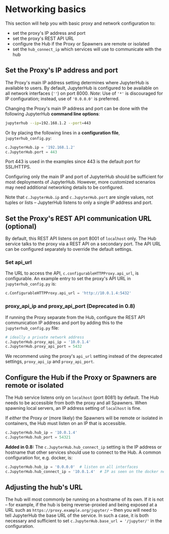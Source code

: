 # Networking basics

This section will help you with basic proxy and network configuration to:

- set the proxy's IP address and port
- set the proxy's REST API URL
- configure the Hub if the Proxy or Spawners are remote or isolated
- set the `hub_connect_ip` which services will use to communicate with the hub

## Set the Proxy's IP address and port

The Proxy's main IP address setting determines where JupyterHub is available to users.
By default, JupyterHub is configured to be available on all network interfaces
(`''`) on port 8000. _Note_: Use of `'*'` is discouraged for IP configuration;
instead, use of `'0.0.0.0'` is preferred.

Changing the Proxy's main IP address and port can be done with the following
JupyterHub **command line options**:

```bash
jupyterhub --ip=192.168.1.2 --port=443
```

Or by placing the following lines in a **configuration file**,
`jupyterhub_config.py`:

```python
c.JupyterHub.ip = '192.168.1.2'
c.JupyterHub.port = 443
```

Port 443 is used in the examples since 443 is the default port for SSL/HTTPS.

Configuring only the main IP and port of JupyterHub should be sufficient for
most deployments of JupyterHub. However, more customized scenarios may need
additional networking details to be configured.

Note that `c.JupyterHub.ip` and `c.JupyterHub.port` are single values,
not tuples or lists – JupyterHub listens to only a single IP address and
port.

## Set the Proxy's REST API communication URL (optional)

By default, this REST API listens on port 8001 of `localhost` only.
The Hub service talks to the proxy via a REST API on a secondary port. The
API URL can be configured separately to override the default settings.

### Set api_url

The URL to access the API, `c.configurableHTTPProxy.api_url`, is configurable.
An example entry to set the proxy's API URL in `jupyterhub_config.py` is:

```python
c.ConfigurableHTTPProxy.api_url = 'http://10.0.1.4:5432'
```

### proxy_api_ip and proxy_api_port (Deprecated in 0.8)

If running the Proxy separate from the Hub, configure the REST API communication
IP address and port by adding this to the `jupyterhub_config.py` file:

```python
# ideally a private network address
c.JupyterHub.proxy_api_ip = '10.0.1.4'
c.JupyterHub.proxy_api_port = 5432
```

We recommend using the proxy's `api_url` setting instead of the deprecated
settings, `proxy_api_ip` and `proxy_api_port`.

## Configure the Hub if the Proxy or Spawners are remote or isolated

The Hub service listens only on `localhost` (port 8081) by default.
The Hub needs to be accessible from both the proxy and all Spawners.
When spawning local servers, an IP address setting of `localhost` is fine.

If _either_ the Proxy _or_ (more likely) the Spawners will be remote or
isolated in containers, the Hub must listen on an IP that is accessible.

```python
c.JupyterHub.hub_ip = '10.0.1.4'
c.JupyterHub.hub_port = 54321
```

**Added in 0.8:** The `c.JupyterHub.hub_connect_ip` setting is the IP address or
hostname that other services should use to connect to the Hub. A common
configuration for, e.g. docker, is:

```python
c.JupyterHub.hub_ip = '0.0.0.0'  # listen on all interfaces
c.JupyterHub.hub_connect_ip = '10.0.1.4'  # IP as seen on the docker network. Can also be a hostname.
```

## Adjusting the hub's URL

The hub will most commonly be running on a hostname of its own. If it
is not – for example, if the hub is being reverse-proxied and being
exposed at a URL such as `https://proxy.example.org/jupyter/` – then
you will need to tell JupyterHub the base URL of the service. In such
a case, it is both necessary and sufficient to set
`c.JupyterHub.base_url = '/jupyter/'` in the configuration.
